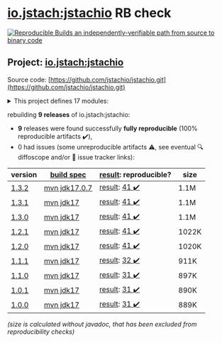 [io.jstach:jstachio](https://central.sonatype.com/artifact/io.jstach/jstachio/versions) RB check
=======

[![Reproducible Builds](https://reproducible-builds.org/images/logos/rb.svg) an independently-verifiable path from source to binary code](https://reproducible-builds.org/)

## Project: [io.jstach:jstachio](https://central.sonatype.com/artifact/io.jstach/jstachio/versions)

Source code: [https://github.com/jstachio/jstachio.git](https://github.com/jstachio/jstachio.git)

<details><summary>This project defines 17 modules:</summary>

* [io.jstach:jstachio](https://central.sonatype.com/artifact/io.jstach/jstachio/1.3.2)
* [io.jstach:jstachio-annotation](https://central.sonatype.com/artifact/io.jstach/jstachio-annotation/1.3.2)
* [io.jstach:jstachio-api-parent](https://central.sonatype.com/artifact/io.jstach/jstachio-api-parent/1.3.2)
* [io.jstach:jstachio-apt](https://central.sonatype.com/artifact/io.jstach/jstachio-apt/1.3.2)
* [io.jstach:jstachio-compiler-parent](https://central.sonatype.com/artifact/io.jstach/jstachio-compiler-parent/1.3.2)
* [io.jstach:jstachio-dropwizard](https://central.sonatype.com/artifact/io.jstach/jstachio-dropwizard/1.3.2)
* [io.jstach:jstachio-dropwizard-example](https://central.sonatype.com/artifact/io.jstach/jstachio-dropwizard-example/1.3.2)
* [io.jstach:jstachio-etc-parent](https://central.sonatype.com/artifact/io.jstach/jstachio-etc-parent/1.3.2)
* [io.jstach:jstachio-jmustache](https://central.sonatype.com/artifact/io.jstach/jstachio-jmustache/1.3.2)
* [io.jstach:jstachio-maven-parent](https://central.sonatype.com/artifact/io.jstach/jstachio-maven-parent/1.3.2)
* [io.jstach:jstachio-opt-parent](https://central.sonatype.com/artifact/io.jstach/jstachio-opt-parent/1.3.2)
* [io.jstach:jstachio-spring](https://central.sonatype.com/artifact/io.jstach/jstachio-spring/1.3.2)
* [io.jstach:jstachio-spring-boot-starter-webmvc](https://central.sonatype.com/artifact/io.jstach/jstachio-spring-boot-starter-webmvc/1.3.2)
* [io.jstach:jstachio-spring-example](https://central.sonatype.com/artifact/io.jstach/jstachio-spring-example/1.3.2)
* [io.jstach:jstachio-spring-webflux](https://central.sonatype.com/artifact/io.jstach/jstachio-spring-webflux/1.3.2)
* [io.jstach:jstachio-spring-webflux-example](https://central.sonatype.com/artifact/io.jstach/jstachio-spring-webflux-example/1.3.2)
* [io.jstach:jstachio-spring-webmvc](https://central.sonatype.com/artifact/io.jstach/jstachio-spring-webmvc/1.3.2)
</details>

rebuilding **9 releases** of io.jstach:jstachio:
- **9** releases were found successfully **fully reproducible** (100% reproducible artifacts :heavy_check_mark:),
- 0 had issues (some unreproducible artifacts :warning:, see eventual :mag: diffoscope and/or :memo: issue tracker links):

| version | [build spec](/BUILDSPEC.md) | [result](https://reproducible-builds.org/docs/jvm/): reproducible? | size |
| -- | --------- | ------ | -- |
| [1.3.2](https://central.sonatype.com/artifact/io.jstach/jstachio/1.3.2/pom) | [mvn jdk17.0.7](jstachio-1.3.2.buildspec) | [result](jstachio-maven-parent-1.3.2.buildinfo): [41 :heavy_check_mark: ](jstachio-maven-parent-1.3.2.buildcompare) | 1.1M |
| [1.3.1](https://central.sonatype.com/artifact/io.jstach/jstachio/1.3.1/pom) | [mvn jdk17](jstachio-1.3.1.buildspec) | [result](jstachio-maven-parent-1.3.1.buildinfo): [41 :heavy_check_mark: ](jstachio-maven-parent-1.3.1.buildcompare) | 1.1M |
| [1.3.0](https://central.sonatype.com/artifact/io.jstach/jstachio/1.3.0/pom) | [mvn jdk17](jstachio-1.3.0.buildspec) | [result](jstachio-maven-parent-1.3.0.buildinfo): [41 :heavy_check_mark: ](jstachio-maven-parent-1.3.0.buildcompare) | 1.1M |
| [1.2.1](https://central.sonatype.com/artifact/io.jstach/jstachio/1.2.1/pom) | [mvn jdk17](jstachio-1.2.1.buildspec) | [result](jstachio-maven-parent-1.2.1.buildinfo): [41 :heavy_check_mark: ](jstachio-maven-parent-1.2.1.buildcompare) | 1022K |
| [1.2.0](https://central.sonatype.com/artifact/io.jstach/jstachio/1.2.0/pom) | [mvn jdk17](jstachio-1.2.0.buildspec) | [result](jstachio-maven-parent-1.2.0.buildinfo): [41 :heavy_check_mark: ](jstachio-maven-parent-1.2.0.buildcompare) | 1020K |
| [1.1.1](https://central.sonatype.com/artifact/io.jstach/jstachio/1.1.1/pom) | [mvn jdk17](jstachio-1.1.1.buildspec) | [result](jstachio-maven-parent-1.1.1.buildinfo): [32 :heavy_check_mark: ](jstachio-maven-parent-1.1.1.buildcompare) | 911K |
| [1.1.0](https://central.sonatype.com/artifact/io.jstach/jstachio/1.1.0/pom) | [mvn jdk17](jstachio-1.1.0.buildspec) | [result](jstachio-maven-parent-1.1.0.buildinfo): [31 :heavy_check_mark: ](jstachio-maven-parent-1.1.0.buildcompare) | 897K |
| [1.0.1](https://central.sonatype.com/artifact/io.jstach/jstachio/1.0.1/pom) | [mvn jdk17](jstachio-1.0.1.buildspec) | [result](jstachio-maven-parent-1.0.1.buildinfo): [31 :heavy_check_mark: ](jstachio-maven-parent-1.0.1.buildcompare) | 890K |
| [1.0.0](https://central.sonatype.com/artifact/io.jstach/jstachio/1.0.0/pom) | [mvn jdk17](jstachio-1.0.0.buildspec) | [result](jstachio-maven-parent-1.0.0.buildinfo): [31 :heavy_check_mark: ](jstachio-maven-parent-1.0.0.buildcompare) | 889K |

<i>(size is calculated without javadoc, that has been excluded from reproducibility checks)</i>
